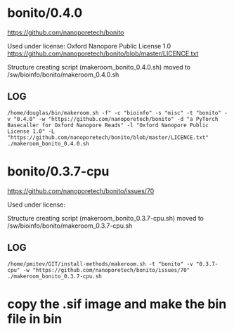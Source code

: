 bonito/0.4.0
========================

<https://github.com/nanoporetech/bonito>

Used under license:
Oxford Nanopore Public License 1.0
<https://github.com/nanoporetech/bonito/blob/master/LICENCE.txt>

Structure creating script (makeroom_bonito_0.4.0.sh) moved to /sw/bioinfo/bonito/makeroom_0.4.0.sh

LOG
---

    /home/douglas/bin/makeroom.sh -f" -c "bioinfo" -s "misc" -t "bonito" -v "0.4.0" -w "https://github.com/nanoporetech/bonito" -d "a PyTorch Basecaller for Oxford Nanopore Reads" -l "Oxford Nanopore Public License 1.0" -L "https://github.com/nanoporetech/bonito/blob/master/LICENCE.txt"
    ./makeroom_bonito_0.4.0.sh
bonito/0.3.7-cpu
========================

<https://github.com/nanoporetech/bonito/issues/70>

Used under license:



Structure creating script (makeroom_bonito_0.3.7-cpu.sh) moved to /sw/bioinfo/bonito/makeroom_0.3.7-cpu.sh

LOG
---

    /home/pmitev/GIT/install-methods/makeroom.sh -t "bonito" -v "0.3.7-cpu" -w "https://github.com/nanoporetech/bonito/issues/70"
    ./makeroom_bonito_0.3.7-cpu.sh

   # copy the .sif image and make the bin file in bin 
